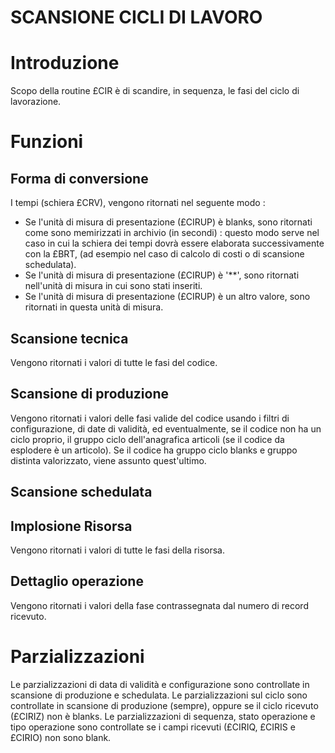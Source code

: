 # SCANSIONE CICLI DI LAVORO
# Introduzione
Scopo della routine £CIR è di scandire, in sequenza, le fasi del ciclo di lavorazione.
# Funzioni
## Forma di conversione
I tempi (schiera £CRV), vengono ritornati nel seguente modo : 
-    Se l'unità di misura di presentazione (£CIRUP) è blanks, sono ritornati come sono memirizzati in archivio (in
secondi)  :  questo modo serve nel caso in cui la schiera dei tempi dovrà essere elaborata successivamente con la £BRT,
(ad esempio nel caso di calcolo di costi o di scansione schedulata).
-    Se l'unità di misura di presentazione (£CIRUP) è '**', sono ritornati nell'unità di misura in cui sono stati
inseriti.
-    Se l'unità di misura di presentazione (£CIRUP) è un altro valore, sono ritornati in questa unità di misura.
## Scansione tecnica
Vengono ritornati i valori di tutte le fasi del codice.
## Scansione di produzione
Vengono ritornati i valori delle fasi valide del codice usando i filtri di configurazione, di date di validità, ed
eventualmente, se il codice non ha un ciclo proprio, il gruppo ciclo dell'anagrafica articoli (se il codice da
esplodere è un articolo). Se il codice ha gruppo ciclo blanks e gruppo distinta valorizzato, viene assunto
quest'ultimo.
## Scansione schedulata
## Implosione Risorsa
Vengono ritornati i valori di tutte le fasi della risorsa.
## Dettaglio operazione
Vengono ritornati i valori della fase contrassegnata dal numero di record ricevuto.
# Parzializzazioni
Le parzializzazioni di data di validità e configurazione sono controllate in scansione di produzione e schedulata.
Le parzializzazioni sul ciclo sono controllate in scansione di produzione (sempre),  oppure se il ciclo ricevuto
(£CIRIZ) non è blanks.
Le parzializzazioni di sequenza, stato operazione e tipo operazione sono controllate se i campi ricevuti (£CIRIQ,
£CIRIS e £CIRIO) non sono blank.
